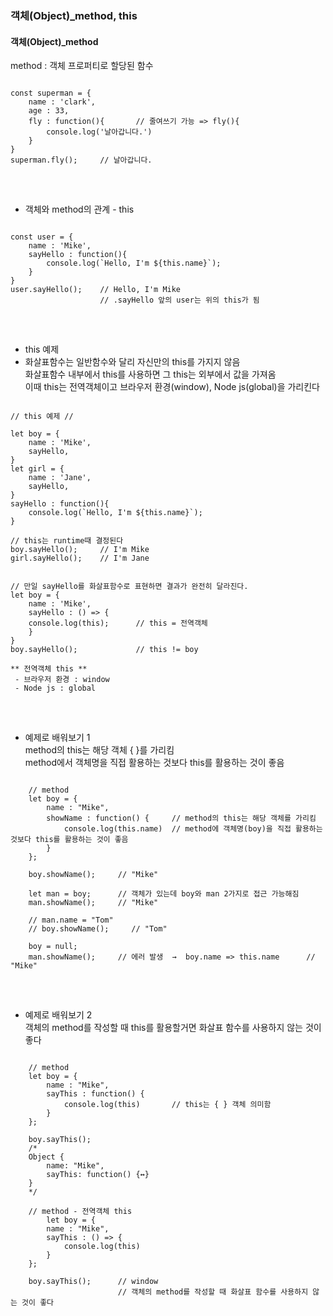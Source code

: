 ### 객체(Object)_method, this

#### 객체(Object)_method
method : 객체 프로퍼티로 할당된 함수   
<pre>
<code>
const superman = {
    name : 'clark',
    age : 33,
    fly : function(){       // 줄여쓰기 가능 => fly(){ 
        console.log('날아갑니다.')
    }
}
superman.fly();     // 날아갑니다.
</code>
</pre>
<br>

- 객체와 method의 관계 - this   
<pre>
<code>
const user = {
    name : 'Mike',
    sayHello : function(){
        console.log(`Hello, I'm ${this.name}`);
    }
}
user.sayHello();    // Hello, I'm Mike
                    // .sayHello 앞의 user는 위의 this가 됨
</code>
</pre>
<br>

  * this 예제   
  * 화살표함수는 일반함수와 달리 자신만의 this를 가지지 않음   
    화살표함수 내부에서 this를 사용하면 그 this는 외부에서 값을 가져옴   
    이때 this는 전역객체이고 브라우저 환경(window), Node js(global)을 가리킨다   
<pre>
<code>
// this 예제 //

let boy = {
    name : 'Mike',
    sayHello,
}
let girl = {
    name : 'Jane',
    sayHello,
}
sayHello : function(){
    console.log(`Hello, I'm ${this.name}`);
}

// this는 runtime때 결정된다
boy.sayHello();     // I'm Mike
girl.sayHello();    // I'm Jane


// 만일 sayHello를 화살표함수로 표현하면 결과가 완전히 달라진다.
let boy = {
    name : 'Mike',
    sayHello : () => {
    console.log(this);      // this = 전역객체
    }
}
boy.sayHello();             // this != boy

** 전역객체 this **
 - 브라우저 환경 : window
 - Node js : global
</code>
</pre>
<br>

- 예제로 배워보기 1   
  method의 this는 해당 객체 { }를 가리킴   
  method에서 객체명을 직접 활용하는 것보다 this를 활용하는 것이 좋음   
<pre>
<code>
    // method
    let boy = {
        name : "Mike",
        showName : function() {     // method의 this는 해당 객체를 가리킴
            console.log(this.name)  // method에 객체명(boy)을 직접 활용하는 것보다 this를 활용하는 것이 좋음
        }
    };

    boy.showName();     // "Mike"

    let man = boy;      // 객체가 있는데 boy와 man 2가지로 접근 가능해짐
    man.showName();     // "Mike"

    // man.name = "Tom"
    // boy.showName();     // "Tom"

    boy = null;
    man.showName();     // 에러 발생  →  boy.name => this.name      // "Mike"
</code>
</pre>
<br>

- 예제로 배워보기 2   
  객체의 method를 작성할 때 this를 활용할거면 화살표 함수를 사용하지 않는 것이 좋다
<pre>
<code>
    // method
    let boy = {
        name : "Mike",
        sayThis : function() {
            console.log(this)       // this는 { } 객체 의미함
        }
    };

    boy.sayThis();
    /*
    Object {
        name: "Mike",
        sayThis: function() {↔}
    }
    */

    // method - 전역객체 this   
        let boy = {
        name : "Mike",
        sayThis : () => {
            console.log(this)
        }
    };

    boy.sayThis();      // window
                        // 객체의 method를 작성할 때 화살표 함수를 사용하지 않는 것이 좋다
</code>
</pre>
<br>